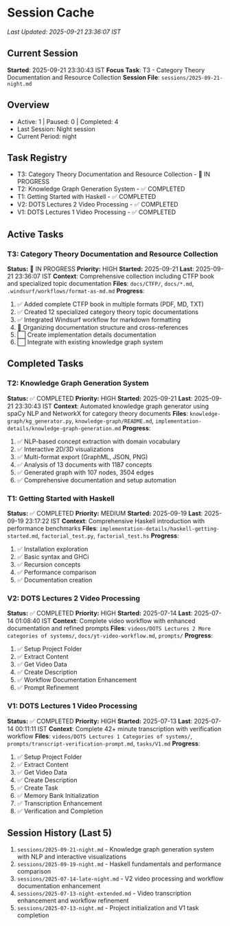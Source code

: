 # Session Cache
*Last Updated: 2025-09-21 23:36:07 IST*

## Current Session
**Started**: 2025-09-21 23:30:43 IST
**Focus Task**: T3 - Category Theory Documentation and Resource Collection
**Session File**: `sessions/2025-09-21-night.md`

## Overview
- Active: 1 | Paused: 0 | Completed: 4
- Last Session: Night session
- Current Period: night

## Task Registry
- T3: Category Theory Documentation and Resource Collection - 🔄 IN PROGRESS
- T2: Knowledge Graph Generation System - ✅ COMPLETED
- T1: Getting Started with Haskell - ✅ COMPLETED
- V2: DOTS Lectures 2 Video Processing - ✅ COMPLETED
- V1: DOTS Lectures 1 Video Processing - ✅ COMPLETED

## Active Tasks
### T3: Category Theory Documentation and Resource Collection
**Status:** 🔄 IN PROGRESS **Priority:** HIGH
**Started:** 2025-09-21 **Last**: 2025-09-21 23:36:07 IST
**Context**: Comprehensive collection including CTFP book and specialized topic documentation
**Files**: `docs/CTFP/`, `docs/*.md`, `.windsurf/workflows/format-as-md.md`
**Progress**:
1. ✅ Added complete CTFP book in multiple formats (PDF, MD, TXT)
2. ✅ Created 12 specialized category theory topic documentations
3. ✅ Integrated Windsurf workflow for markdown formatting
4. 🔄 Organizing documentation structure and cross-references
5. ⬜ Create implementation details documentation
6. ⬜ Integrate with existing knowledge graph system

## Completed Tasks
### T2: Knowledge Graph Generation System
**Status:** ✅ COMPLETED **Priority:** HIGH
**Started:** 2025-09-21 **Last**: 2025-09-21 23:30:43 IST
**Context**: Automated knowledge graph generator using spaCy NLP and NetworkX for category theory documents
**Files**: `knowledge-graph/kg_generator.py`, `knowledge-graph/README.md`, `implementation-details/knowledge-graph-generation.md`
**Progress**:
1. ✅ NLP-based concept extraction with domain vocabulary
2. ✅ Interactive 2D/3D visualizations
3. ✅ Multi-format export (GraphML, JSON, PNG)
4. ✅ Analysis of 13 documents with 1187 concepts
5. ✅ Generated graph with 107 nodes, 3504 edges
6. ✅ Comprehensive documentation and setup automation

### T1: Getting Started with Haskell
**Status:** ✅ COMPLETED **Priority:** MEDIUM
**Started:** 2025-09-19 **Last**: 2025-09-19 23:17:22 IST
**Context**: Comprehensive Haskell introduction with performance benchmarks
**Files**: `implementation-details/haskell-getting-started.md`, `factorial_test.py`, `factorial_test.hs`
**Progress**:
1. ✅ Installation exploration
2. ✅ Basic syntax and GHCi
3. ✅ Recursion concepts
4. ✅ Performance comparison
5. ✅ Documentation creation

### V2: DOTS Lectures 2 Video Processing
**Status:** ✅ COMPLETED **Priority:** HIGH
**Started:** 2025-07-14 **Last**: 2025-07-14 01:08:40 IST
**Context**: Complete video workflow with enhanced documentation and refined prompts
**Files**: `videos/DOTS Lectures 2 More categories of systems/`, `docs/yt-video-workflow.md`, `prompts/`
**Progress**:
1. ✅ Setup Project Folder
2. ✅ Extract Content
3. ✅ Get Video Data
4. ✅ Create Description
5. ✅ Workflow Documentation Enhancement
6. ✅ Prompt Refinement

### V1: DOTS Lectures 1 Video Processing
**Status:** ✅ COMPLETED **Priority:** HIGH
**Started:** 2025-07-13 **Last**: 2025-07-14 00:11:11 IST
**Context**: Complete 42+ minute transcription with verification workflow
**Files**: `videos/DOTS Lectures 1 Categories of systems/`, `prompts/transcript-verification-prompt.md`, `tasks/V1.md`
**Progress**:
1. ✅ Setup Project Folder
2. ✅ Extract Content
3. ✅ Get Video Data
4. ✅ Create Description
5. ✅ Create Task
6. ✅ Memory Bank Initialization
7. ✅ Transcription Enhancement
8. ✅ Verification and Completion

## Session History (Last 5)
1. `sessions/2025-09-21-night.md` - Knowledge graph generation system with NLP and interactive visualizations
2. `sessions/2025-09-19-night.md` - Haskell fundamentals and performance comparison
3. `sessions/2025-07-14-late-night.md` - V2 video processing and workflow documentation enhancement
4. `sessions/2025-07-13-night-extended.md` - Video transcription enhancement and workflow refinement
5. `sessions/2025-07-13-night.md` - Project initialization and V1 task completion
